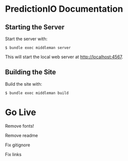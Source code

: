 # PredictionIO Documentation

## Starting the Server

Start the server with:

```
$ bundle exec middleman server
```

This will start the local web server at [http://localhost:4567](http://localhost:4567/).

## Building the Site

Build the site with:

```
$ bundle exec middleman build
```

# Go Live

Remove fonts!

Remove readme

Fix gitignore

Fix links

